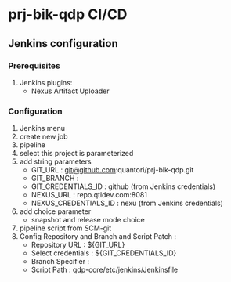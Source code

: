 # prj-bik-qdp CI/CD

## Jenkins configuration
### Prerequisites
1. Jenkins plugins:
    - Nexus Artifact Uploader

### Configuration
1. Jenkins menu
2. create new job
3. pipeline
4. select this project is parameterized
5. add string parameters
    - GIT_URL : git@github.com:quantori/prj-bik-qdp.git
    - GIT_BRANCH : <git branch>
    - GIT_CREDENTIALS_ID : github (from Jenkins credentials)
    - NEXUS_URL : repo.qtidev.com:8081
    - NEXUS_CREDENTIALS_ID : nexu (from Jenkins credentials)
6. add choice parameter
    - snapshot and release mode choice
7. pipeline script from SCM-git
8. Config Repository and Branch and Script Patch :
    - Repository URL : ${GIT_URL}
    - Select credentials : ${GIT_CREDENTIALS_ID}
    - Branch Specifier : <git branch>
    - Script Path : qdp-core/etc/jenkins/Jenkinsfile